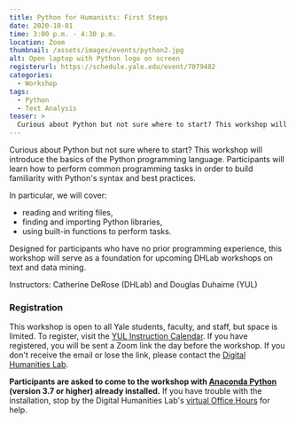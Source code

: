```yaml
---
title: Python for Humanists: First Steps
date: 2020-10-01
time: 3:00 p.m. - 4:30 p.m.
location: Zoom
thumbnail: /assets/images/events/python2.jpg
alt: Open laptop with Python logo on screen
registerurl: https://schedule.yale.edu/event/7079482
categories:
  - Workshop
tags:
  - Python
  - Text Analysis
teaser: >
  Curious about Python but not sure where to start? This workshop will introduce the basics of the Python programming language. Participants will learn how to perform common programming tasks in order to build familiarity with Python's syntax and best practices.
---
```

Curious about Python but not sure where to start? This workshop will introduce the basics of the Python programming language. Participants will learn how to perform common programming tasks in order to build familiarity with Python's syntax and best practices.

In particular, we will cover:

- reading and writing files,
- finding and importing Python libraries,
- using built-in functions to perform tasks.  

Designed for participants who have no prior programming experience, this workshop will serve as a foundation for upcoming DHLab workshops on text and data mining.

Instructors: Catherine DeRose (DHLab) and Douglas Duhaime (YUL)

### Registration

This workshop is open to all Yale students, faculty, and staff, but space is limited. To register, visit the <a href='https://schedule.yale.edu/event/7079482' target='_blank'>YUL Instruction Calendar</a>. If you have registered, you will be sent a Zoom link the day before the workshop. If you don't receive the email or lose the link, please contact the [Digital Humanities Lab](mailto:dhlab@yale.edu).

**Participants are asked to come to the workshop with <a href='https://www.anaconda.com/products/individual' target='_blank'>Anaconda Python</a> (version 3.7 or higher) already installed.** If you have trouble with the installation, stop by the Digital Humanities Lab's <a href='https://dhlab.yale.edu/resources/office-hours.html' target='_blank'>virtual Office Hours</a> for help.